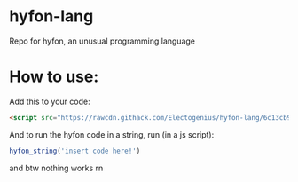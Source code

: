 # hyfon-lang
Repo for hyfon, an unusual programming language 

# How to use:

Add this to your code:
```HTML
<script src="https://rawcdn.githack.com/Electogenius/hyfon-lang/6c13cb993b4066098e05aa54353d6a989c3e2fea/Hyfon.js">
```
And to run the hyfon code in a string, run (in a js script):
```JavaScript
hyfon_string('insert code here!')
```
and btw nothing works rn
